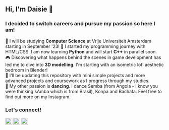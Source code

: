 ## Hi, I'm Daisie 👾

### I decided to switch careers and pursue my passion so here I am!

🔭 I will be studying <strong>Computer Science</strong> at Vrije Universiteit Amsterdam starting in September '23!
🌱 I started my programming journey with HTML/CSS. I am now learning <strong>Python</strong> and will start <strong>C++</strong> in parallel soon.  
🎮 Discovering what happens behind the scenes in game development has led me to dive into <strong>3D modelling</strong>. I'm starting with an isometric lofi aesthetic bedroom in Blender!  
🤖 I'll be updating this repository with mini simple projects and more advanced projects and coursework as I progress through my studies.  
💃 My other passion is <strong>dancing</strong>. I dance Semba (from Angola - I know you were thinking sAmba which is from Brasil), Konpa and Bachata. Feel free to find out more on my Instagram.  

### Let's connect!

[<img align="left" alt="LinkedIn Logo" width="22px" src="https://cdn.jsdelivr.net/npm/simple-icons@v3/icons/linkedin.svg" />][linkedin]
[<img align="left" alt="Instagram Logo" width="22px" src="https://cdn.jsdelivr.net/npm/simple-icons@v3/icons/instagram.svg" />][instagram]
[<img align="left" alt="TikTok Logo" width="22px" src="https://cdn.jsdelivr.net/npm/simple-icons@v3/icons/tiktok.svg" />][tiktok]

[instagram]: https://instagram.com/daisiekbzr/
[linkedin]: https://linkedin.com/in/dace-kebzere/
[tiktok]: https://www.tiktok.com/@d.ai.sie/
